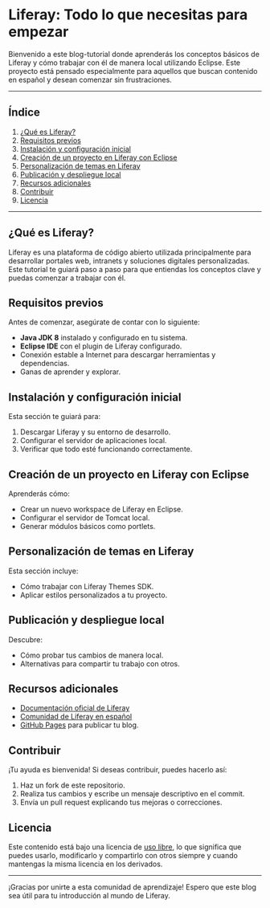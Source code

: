 # Liferay: Todo lo que necesitas para empezar

Bienvenido a este blog-tutorial donde aprenderás los conceptos básicos de Liferay y cómo trabajar con él de manera local utilizando Eclipse. Este proyecto está pensado especialmente para aquellos que buscan contenido en español y desean comenzar sin frustraciones.

---

## Índice

1. [¿Qué es Liferay?](#qué-es-liferay)
2. [Requisitos previos](#requisitos-previos)
3. [Instalación y configuración inicial](#instalación-y-configuración-inicial)
4. [Creación de un proyecto en Liferay con Eclipse](#creación-de-un-proyecto-en-liferay-con-eclipse)
5. [Personalización de temas en Liferay](#personalización-de-temas-en-liferay)
6. [Publicación y despliegue local](#publicación-y-despliegue-local)
7. [Recursos adicionales](#recursos-adicionales)
8. [Contribuir](#contribuir)
9. [Licencia](#licencia)

---

## ¿Qué es Liferay?
Liferay es una plataforma de código abierto utilizada principalmente para desarrollar portales web, intranets y soluciones digitales personalizadas. Este tutorial te guiará paso a paso para que entiendas los conceptos clave y puedas comenzar a trabajar con él.

## Requisitos previos
Antes de comenzar, asegúrate de contar con lo siguiente:
- **Java JDK 8** instalado y configurado en tu sistema.
- **Eclipse IDE** con el plugin de Liferay configurado.
- Conexión estable a Internet para descargar herramientas y dependencias.
- Ganas de aprender y explorar.

## Instalación y configuración inicial
Esta sección te guiará para:
1. Descargar Liferay y su entorno de desarrollo.
2. Configurar el servidor de aplicaciones local.
3. Verificar que todo esté funcionando correctamente.

## Creación de un proyecto en Liferay con Eclipse
Aprenderás cómo:
- Crear un nuevo workspace de Liferay en Eclipse.
- Configurar el servidor de Tomcat local.
- Generar módulos básicos como portlets.

## Personalización de temas en Liferay
Esta sección incluye:
- Cómo trabajar con Liferay Themes SDK.
- Aplicar estilos personalizados a tu proyecto.

## Publicación y despliegue local
Descubre:
- Cómo probar tus cambios de manera local.
- Alternativas para compartir tu trabajo con otros.

## Recursos adicionales
- [Documentación oficial de Liferay](https://learn.liferay.com)
- [Comunidad de Liferay en español](https://liferay.dev)
- [GitHub Pages](https://pages.github.com) para publicar tu blog.

## Contribuir
¡Tu ayuda es bienvenida! Si deseas contribuir, puedes hacerlo así:
1. Haz un fork de este repositorio.
2. Realiza tus cambios y escribe un mensaje descriptivo en el commit.
3. Envía un pull request explicando tus mejoras o correcciones.

## Licencia
Este contenido está bajo una licencia de [uso libre](LICENSE), lo que significa que puedes usarlo, modificarlo y compartirlo con otros siempre y cuando mantengas la misma licencia en los derivados.

---

¡Gracias por unirte a esta comunidad de aprendizaje! Espero que este blog sea útil para tu introducción al mundo de Liferay.
